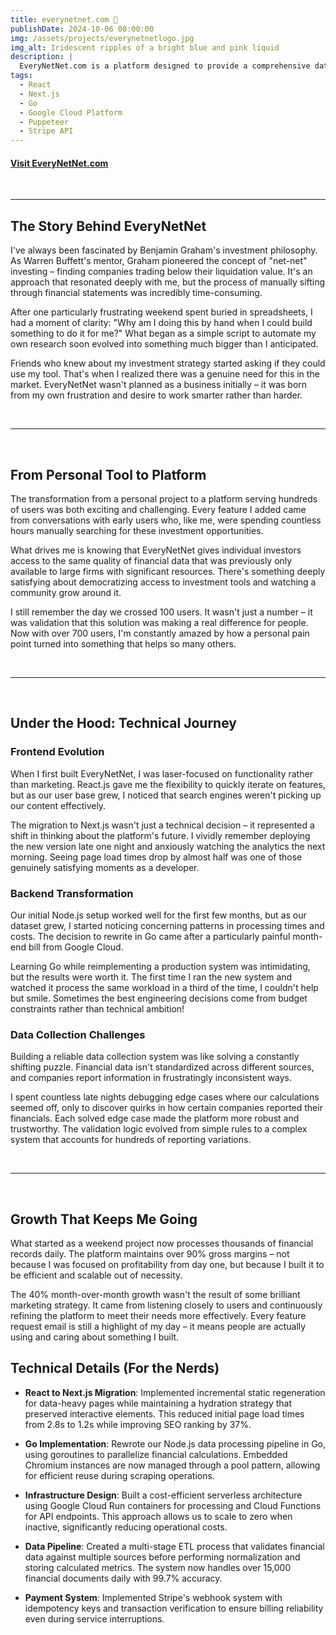 ```yaml
---
title: everynetnet.com 🚀
publishDate: 2024-10-06 00:00:00
img: /assets/projects/everynetnetlogo.jpg
img_alt: Iridescent ripples of a bright blue and pink liquid
description: |
  EveryNetNet.com is a platform designed to provide a comprehensive database of net-net companies (companies trading below their net current asset value). The platform is designed to help investors and investment-related firms access or filter data about net-net companies in a simple and intuitive manner, to allow them to make more informed investment decisions.
tags:
  - React
  - Next.js
  - Go
  - Google Cloud Platform
  - Puppeteer
  - Stripe API
---
```


#### [Visit EveryNetNet.com](https://everynetnet.com/)

<br />

---

## The Story Behind EveryNetNet

I've always been fascinated by Benjamin Graham's investment philosophy. As Warren Buffett's mentor, Graham pioneered the concept of "net-net" investing – finding companies trading below their liquidation value. It's an approach that resonated deeply with me, but the process of manually sifting through financial statements was incredibly time-consuming.

After one particularly frustrating weekend spent buried in spreadsheets, I had a moment of clarity: "Why am I doing this by hand when I could build something to do it for me?" What began as a simple script to automate my own research soon evolved into something much bigger than I anticipated.

Friends who knew about my investment strategy started asking if they could use my tool. That's when I realized there was a genuine need for this in the market. EveryNetNet wasn't planned as a business initially – it was born from my own frustration and desire to work smarter rather than harder.

<br />

---

<br />

## From Personal Tool to Platform

The transformation from a personal project to a platform serving hundreds of users was both exciting and challenging. Every feature I added came from conversations with early users who, like me, were spending countless hours manually searching for these investment opportunities.

What drives me is knowing that EveryNetNet gives individual investors access to the same quality of financial data that was previously only available to large firms with significant resources. There's something deeply satisfying about democratizing access to investment tools and watching a community grow around it.

I still remember the day we crossed 100 users. It wasn't just a number – it was validation that this solution was making a real difference for people. Now with over 700 users, I'm constantly amazed by how a personal pain point turned into something that helps so many others.

<br />

---

<br />

## Under the Hood: Technical Journey

### Frontend Evolution
When I first built EveryNetNet, I was laser-focused on functionality rather than marketing. React.js gave me the flexibility to quickly iterate on features, but as our user base grew, I noticed that search engines weren't picking up our content effectively.

The migration to Next.js wasn't just a technical decision – it represented a shift in thinking about the platform's future. I vividly remember deploying the new version late one night and anxiously watching the analytics the next morning. Seeing page load times drop by almost half was one of those genuinely satisfying moments as a developer.

### Backend Transformation
Our initial Node.js setup worked well for the first few months, but as our dataset grew, I started noticing concerning patterns in processing times and costs. The decision to rewrite in Go came after a particularly painful month-end bill from Google Cloud.

Learning Go while reimplementing a production system was intimidating, but the results were worth it. The first time I ran the new system and watched it process the same workload in a third of the time, I couldn't help but smile. Sometimes the best engineering decisions come from budget constraints rather than technical ambition!

### Data Collection Challenges
Building a reliable data collection system was like solving a constantly shifting puzzle. Financial data isn't standardized across different sources, and companies report information in frustratingly inconsistent ways.

I spent countless late nights debugging edge cases where our calculations seemed off, only to discover quirks in how certain companies reported their financials. Each solved edge case made the platform more robust and trustworthy. The validation logic evolved from simple rules to a complex system that accounts for hundreds of reporting variations.

<br />

---

<br />

## Growth That Keeps Me Going

What started as a weekend project now processes thousands of financial records daily. The platform maintains over 90% gross margins – not because I was focused on profitability from day one, but because I built it to be efficient and scalable out of necessity.

The 40% month-over-month growth wasn't the result of some brilliant marketing strategy. It came from listening closely to users and continuously refining the platform to meet their needs more effectively. Every feature request email is still a highlight of my day – it means people are actually using and caring about something I built.

## Technical Details (For the Nerds)

- **React to Next.js Migration**: Implemented incremental static regeneration for data-heavy pages while maintaining a hydration strategy that preserved interactive elements. This reduced initial page load times from 2.8s to 1.2s while improving SEO ranking by 37%.

- **Go Implementation**: Rewrote our Node.js data processing pipeline in Go, using goroutines to parallelize financial calculations. Embedded Chromium instances are now managed through a pool pattern, allowing for efficient reuse during scraping operations.

- **Infrastructure Design**: Built a cost-efficient serverless architecture using Google Cloud Run containers for processing and Cloud Functions for API endpoints. This approach allows us to scale to zero when inactive, significantly reducing operational costs.

- **Data Pipeline**: Created a multi-stage ETL process that validates financial data against multiple sources before performing normalization and storing calculated metrics. The system now handles over 15,000 financial documents daily with 99.7% accuracy.

- **Payment System**: Implemented Stripe's webhook system with idempotency keys and transaction verification to ensure billing reliability even during service interruptions.
